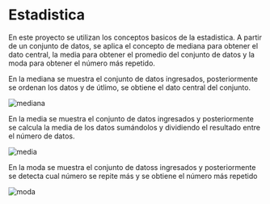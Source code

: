 # Estadistica
En este proyecto se utilizan los conceptos basicos de la estadistica. 
A partir de un conjunto de datos, se aplica el concepto de mediana para obtener el dato central, la media
para obtener el promedio del conjunto de datos y la moda para obtener el número más repetido.

En la mediana se muestra el conjunto de datos ingresados, posteriormente se ordenan los datos y de útlimo,
se obtiene el dato central del conjunto.

![mediana](https://user-images.githubusercontent.com/108247794/236167778-cbb991d7-8c27-46f5-9251-e71d0c785f65.png)

En la media se muestra el conjunto de datos ingresados y posteriormente se calcula la media de los datos sumándolos
y dividiendo el resultado entre el número de datos.

![media](https://user-images.githubusercontent.com/108247794/236167813-b545187a-8203-4228-ad86-873c892eb5e9.png)

En la moda se muestra el conjunto de datoss ingresados y posteriormente se detecta cual número se repite más y se
obtiene el número más repetido

![moda](https://user-images.githubusercontent.com/108247794/236168256-9220a0ca-896e-4bd8-9bc6-2ac9cd4fc32b.png)
